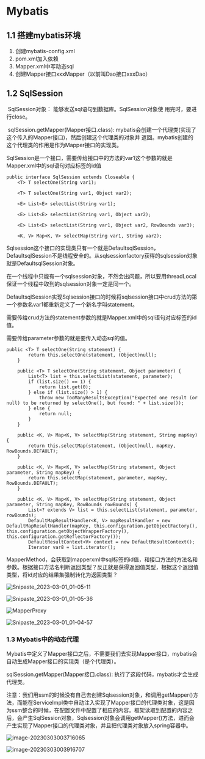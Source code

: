 # Mybatis

## 1.1   搭建mybatis环境

1. 创建mybatis-config.xml
2. pom.xml加入依赖
3. Mapper.xml中写动态sql
4. 创建Mapper接口xxxMapper（以前叫Dao接口xxxDao）

## 1.2   SqlSession

​	SqlSession对象： 能够发送sql语句到数据库。SqlSession对象使	用完时，要进行close。

​	sqlSession.getMapper(Mapper接口.class): mybatis会创建一个代理类(实现了这个传入的Mapper接口)，然后创建这个代理类的对象并	返回。mybatis创建的这个代理类的作用是作为Mapper接口的实现类。

​    SqlSession是一个接口，需要传给接口中的方法的var1这个参数的就是Mapper.xml中的sql语句对应标签的id值

```
public interface SqlSession extends Closeable {
    <T> T selectOne(String var1);

    <T> T selectOne(String var1, Object var2);

    <E> List<E> selectList(String var1);

    <E> List<E> selectList(String var1, Object var2);

    <E> List<E> selectList(String var1, Object var2, RowBounds var3);

    <K, V> Map<K, V> selectMap(String var1, String var2);
```

Sqlsession这个接口的实现类只有一个就是DefaultsqlSession，DefaultsqlSession不是线程安全的。从sqlsessionfactory获得的sqlsession对象就是DefaultsqlSession对象。

在一个线程中只能有一个sqlsession对象，不然会出问题，所以要用threadLocal保证一个线程中取到的sqlsession对象一定是同一个。

DefaultsqlSession实现Sqlsession接口的时候将sqlsession接口中crud方法的第一个参数名var1都重新定义了一个新名字叫statement。

需要传给crud方法的statement参数的就是Mapper.xml中的sql语句对应标签的id值。

需要传给parameter参数的就是要传入动态sql的值。

```
public <T> T selectOne(String statement) {
        return this.selectOne(statement, (Object)null);
    }

    public <T> T selectOne(String statement, Object parameter) {
        List<T> list = this.selectList(statement, parameter);
        if (list.size() == 1) {
            return list.get(0);
        } else if (list.size() > 1) {
            throw new TooManyResultsException("Expected one result (or null) to be returned by selectOne(), but found: " + list.size());
        } else {
            return null;
        }
    }

    public <K, V> Map<K, V> selectMap(String statement, String mapKey) {
        return this.selectMap(statement, (Object)null, mapKey, RowBounds.DEFAULT);
    }

    public <K, V> Map<K, V> selectMap(String statement, Object parameter, String mapKey) {
        return this.selectMap(statement, parameter, mapKey, RowBounds.DEFAULT);
    }

    public <K, V> Map<K, V> selectMap(String statement, Object parameter, String mapKey, RowBounds rowBounds) {
        List<? extends V> list = this.selectList(statement, parameter, rowBounds);
        DefaultMapResultHandler<K, V> mapResultHandler = new DefaultMapResultHandler(mapKey, this.configuration.getObjectFactory(), this.configuration.getObjectWrapperFactory(), this.configuration.getReflectorFactory());
        DefaultResultContext<V> context = new DefaultResultContext();
        Iterator var8 = list.iterator();

```



MapperMethod，会获取到mapperxml中sql标签的id值，和接口方法的方法名和参数。根据接口方法名判断返回类型？反正就是获得返回值类型，根据这个返回值类型，将id对应的结果集强制转化为返回类型？

![Snipaste_2023-03-01_01-05-11](C:\Users\patrick\Desktop\Snipaste_2023-03-01_01-05-11.png)

![Snipaste_2023-03-01_01-05-36](C:\Users\patrick\Desktop\Snipaste_2023-03-01_01-05-36.png)

![MapperProxy](C:\Users\patrick\Desktop\MapperProxy.png)

![Snipaste_2023-03-01_01-04-57](C:\Users\patrick\Desktop\Snipaste_2023-03-01_01-04-57.png)

### 1.3  Mybatis中的动态代理

Mybatis中定义了Mapper接口之后，不需要我们去实现Mapper接口，mybatis会自动生成Mapper接口的实现类（是个代理类）。

sqlSession.getMapper(Mapper接口.class): 执行了这段代码，mybatis才会生成代理类。

注意：我们用ssm的时候没有自己去创建Sqlsession对象，和调用getMapper()方法，而能在ServiceImpl类中自动注入实现了Mapper接口的代理类对象，这是因为ssm整合的时候，在配置文件中配置了相应的内容。框架读取到配置的内容之后，会产生SqlSession对象，Sqlsession对象会调用getMapper()方法，进而会产生实现了Mapper接口的代理类对象，并且把代理类对象放入spring容器中。

![image-20230303003716065](C:\Users\patrick\AppData\Roaming\Typora\typora-user-images\image-20230303003716065.png)

![image-20230303003916707](C:\Users\patrick\AppData\Roaming\Typora\typora-user-images\image-20230303003916707.png)







